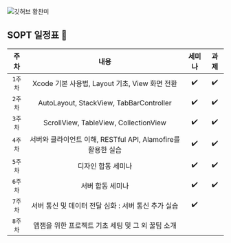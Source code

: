 ![깃허브 황찬미](https://user-images.githubusercontent.com/61109660/160550992-d5dec331-d065-4595-a340-e3baa1f18fb1.png)

## SOPT 일정표 📢
| 주차 | 내용 | 세미나 | 과제 |
|:----:|:-----:|:----:|:----:|
| `1주차` | Xcode 기본 사용법, Layout 기초, View 화면 전환 | ✔️ | ✔️ |
| `2주차` | AutoLayout, StackView, TabBarController | ✔️ | ✔️ |
| `3주차` | ScrollView, TableView, CollectionView | ✔️ | ✔️ |
| `4주차` | 서버와 클라이언트 이해, RESTful API, Alamofire를 활용한 실습 | ✔️ | ✔️ |
| `5주차` | 디자인 합동 세미나 | ✔️ | ✔️ |
| `6주차` | 서버 합동 세미나 | ✔️ | ✔️ |
| `7주차` | 서버 통신 및 데이터 전달 심화 : 서버 통신 추가 실습 | ✔️ |  |
| `8주차` | 앱잼을 위한 프로젝트 기초 세팅 및 그 외 꿀팁 소개 |  |  |
